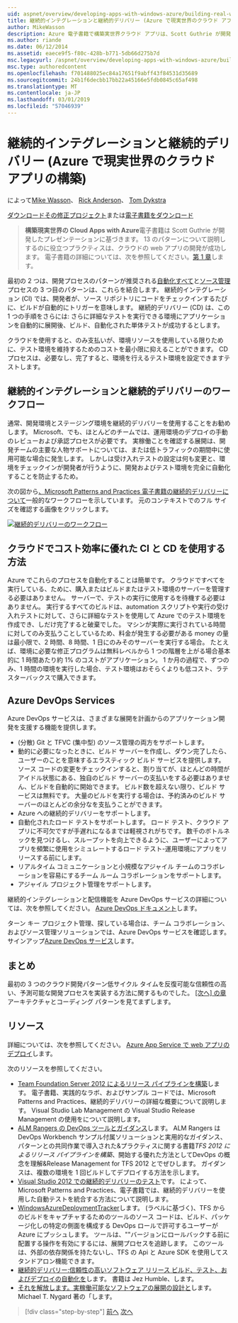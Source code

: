 ```yaml
---
uid: aspnet/overview/developing-apps-with-windows-azure/building-real-world-cloud-apps-with-windows-azure/continuous-integration-and-continuous-delivery
title: 継続的インテグレーションと継続的デリバリー (Azure で現実世界のクラウド アプリの構築) |Microsoft Docs
author: MikeWasson
description: Azure 電子書籍で構築実世界クラウド アプリは、Scott Guthrie が開発したプレゼンテーションに基づいています。 13 のパターンとプラクティスを彼がについて説明しています.
ms.author: riande
ms.date: 06/12/2014
ms.assetid: eaece9f5-f80c-428b-b771-5db66d275b7d
msc.legacyurl: /aspnet/overview/developing-apps-with-windows-azure/building-real-world-cloud-apps-with-windows-azure/continuous-integration-and-continuous-delivery
msc.type: authoredcontent
ms.openlocfilehash: f701488025ec84a17651f9abff43f84531d35689
ms.sourcegitcommit: 24b1f6decbb17bb22a45166e5fdb0845c65af498
ms.translationtype: MT
ms.contentlocale: ja-JP
ms.lasthandoff: 03/01/2019
ms.locfileid: "57046939"
---
```

<a name="continuous-integration-and-continuous-delivery-building-real-world-cloud-apps-with-azure"></a>継続的インテグレーションと継続的デリバリー (Azure で現実世界のクラウド アプリの構築)
====================
によって[Mike Wasson](https://github.com/MikeWasson)、 [Rick Anderson]((https://twitter.com/RickAndMSFT))、 [Tom Dykstra](https://github.com/tdykstra)

[ダウンロードその修正プロジェクト](http://code.msdn.microsoft.com/Fix-It-app-for-Building-cdd80df4)または[電子書籍をダウンロード](http://blogs.msdn.com/b/microsoft_press/archive/2014/07/23/free-ebook-building-cloud-apps-with-microsoft-azure.aspx)

> **構築現実世界の Cloud Apps with Azure**電子書籍は Scott Guthrie が開発したプレゼンテーションに基づきます。 13 のパターンについて説明しするのに役立つプラクティスは、クラウドの web アプリの開発が成功します。 電子書籍の詳細については、次を参照してください。[第 1 章](introduction.md)します。


最初の 2 つは、開発プロセスのパターンが推奨される[自動化すべて](automate-everything.md)と[ソース管理](source-control.md)プロセスの 3 つ目のパターンは、これらを結合します。 継続的インテグレーション (CI) では、開発者が、ソース リポジトリにコードをチェックインするたびに、ビルドが自動的にトリガーを意味します。 継続的デリバリー (CD) は、この 1 つの手順をさらには: さらに詳細なテストを実行できる環境にアプリケーションを自動的に展開後、ビルド、自動化された単体テストが成功するとします。

クラウドを使用すると、のみ支払いが、環境リソースを使用している限りために、テスト環境を維持するためのコストを最小限に抑えることができます。 CD プロセスは、必要なし、完了すると、環境を行えるテスト環境を設定できますテストします。

## <a name="continuous-integration-and-continuous-delivery-workflow"></a>継続的インテグレーションと継続的デリバリーのワークフロー

通常、開発環境とステージング環境を継続的デリバリーを使用することをお勧めします。 Microsoft、でも、ほとんどのチームでは、運用環境のデプロイの手動のレビューおよび承認プロセスが必要です。 実稼働ことを確認する展開は、開発チームの主要な人物サポートについては、または低トラフィックの期間中に使用可能な場合に発生します。 しかしは受け入れテストの設定は何も変更と、環境をチェックインが開発者が行うように、開発およびテスト環境を完全に自動化することを防止するため。

次の図から[、Microsoft Patterns and Practices 電子書籍の継続的デリバリーについて](http://aka.ms/ReleasePipeline)一般的なワークフローを示しています。 元のコンテキストでのフル サイズを確認する画像をクリックします。

[![継続的デリバリーのワークフロー](continuous-integration-and-continuous-delivery/_static/image1.png)](https://msdn.microsoft.com/library/dn449955.aspx)

## <a name="how-the-cloud-enables-cost-effective-ci-and-cd"></a>クラウドでコスト効率に優れた CI と CD を使用する方法

Azure でこれらのプロセスを自動化することは簡単です。 クラウドですべてを実行している、ために、購入またはビルドまたはテスト環境のサーバーを管理する必要はありません。 サーバーで、テストの実行に使用するを待機する必要はありません。 実行するすべてのビルドは、automation スクリプトや実行の受け入れテストに対して、さらに詳細なテストを使用して Azure でのテスト環境を作成でき、しだけ完了すると破棄でした。 マシンが実際に実行されている時間に対してのみ支払うことしているため、料金が発生する必要がある money の量は最小限で、2 時間、8 時間、1 日にのみそのサーバーを実行する場合。 たとえば、環境に必要な修正プログラムは無料レベルから 1 つの階層を上がる場合基本的に 1 時間あたり約 1% のコストがアプリケーション。 1 か月の過程で、ずつのみ、1 時間の環境を実行した場合、テスト環境はおそらくよりも低コスト、ラテ スターバックスで購入できます。

## <a name="azure-devops-services"></a>Azure DevOps Services 

Azure DevOps サービスは、さまざまな展開を計画からのアプリケーション開発を支援する機能を提供します。

- (分散) Git と TFVC (集中型) のソース管理の両方をサポートします。
- 動的に必要になったときに、ビルド サーバーを作成し、ダウン完了したら、ユーザーのことを意味するエラスティック ビルド サービスを提供します。 ソース コードの変更をチェックインすると、割り当てが、ほとんどの時間がアイドル状態にある、独自のビルド サーバーの支払いをする必要はありません、ビルドを自動的に開始できます。 ビルド数を超えない限り、ビルド サービスは無料です。 大量のビルドを実行する場合は、予約済みのビルド サーバーのほとんどの余分なを支払うことができます。
- Azure への継続的デリバリーをサポートします。
- 自動化されたロード テストをサポートします。 ロード テスト、クラウド アプリに不可欠ですが手遅れになるまでは軽視されがちです。 数千のボトルネックを見つけるし、スループットを向上できるように、ユーザーによってアプリを頻繁に使用をシミュレートするロード テスト-運用環境にアプリをリリースする前にします。
- リアルタイム コミュニケーションと小規模なアジャイル チームのコラボレーションを容易にするチーム ルーム コラボレーションをサポートします。
- アジャイル プロジェクト管理をサポートします。


継続的インテグレーションと配信機能を Azure DevOps サービスの詳細については、次を参照してください。 [Azure DevOps ドキュメント](/azure/devops/index)します。

ターン キー プロジェクト管理、探している場合は、チーム コラボレーション、およびソース管理ソリューションでは、Azure DevOps サービスを確認します。 サインアップ[Azure DevOps サービス](https://dev.azure.com/)します。

## <a name="summary"></a>まとめ

最初の 3 つのクラウド開発パターン低サイクル タイムを反復可能な信頼性の高い、予測可能な開発プロセスを実装する方法に関するものでした。 [[次へ] の章](web-development-best-practices.md)アーキテクチャとコーディング パターンを見てまずします。

## <a name="resources"></a>リソース

詳細については、次を参照してください。 [Azure App Service で web アプリのデプロイ](https://azure.microsoft.com/documentation/articles/web-sites-deploy/)します。

次のリソースを参照してください。

- [Team Foundation Server 2012 によるリリース パイプラインを構築](http://aka.ms/ReleasePipeline)します。 電子書籍、実践的なラボ、およびサンプル コードでは、Microsoft Patterns and Practices、継続的デリバリーの詳細な概要について説明します。 Visual Studio Lab Management の Visual Studio Release Management の使用をについて説明します。
- [ALM Rangers の DevOps ツールとガイダンス](https://aka.ms/vsarsolutions/)します。 ALM Rangers は DevOps Workbench サンプル付属ソリューションと実用的なガイダンス、パターンとの共同作業で導入された&amp;プラクティスに関する書籍*TFS 2012 によるリリース パイプラインを構築*、開始する優れた方法としてDevOps の概念を理解&amp;Release Management for TFS 2012 とでぜひします。 ガイダンスは、複数の環境を 1 回ビルドしてデプロイする方法を示します。
- [Visual Studio 2012 での継続的デリバリーのテスト](https://msdn.microsoft.com/library/jj159345.aspx)です。 によって、Microsoft Patterns and Practices、電子書籍では、継続的デリバリーを使用した自動テストを統合する方法について説明します。
- [WindowsAzureDeploymentTracker](https://github.com/RyanTBerry/WindowsAzureDeploymentTracker)します。 (ラベルに基づく)、TFS からのビルドをキャプチャするためのツールのソース コードは、ビルド、パッケージ化しの特定の側面を構成する DevOps ロールで許可するユーザーが Azure にプッシュします。 ツールは、""バージョンにロールバックする前に配置する操作を有効にするには、展開プロセスを追跡します。 このツールは、外部の依存関係を持たないし、TFS の Api と Azure SDK を使用してスタンドアロン機能できます。
- [継続的デリバリー:信頼性の高いソフトウェア リリース ビルド、テスト、およびデプロイの自動化を](https://www.amazon.com/Continuous-Delivery-Deployment-Automation-Addison-Wesley/dp/0321601912/ref=sr_1_1?s=books&amp;ie=UTF8&amp;qid=1377126361)します。 書籍は Jez Humble、します。
- [それを解放します。実稼働可能なソフトウェアの展開の設計と](https://www.amazon.com/Release-It-Production-Ready-Pragmatic-Programmers/dp/0978739213)します。 Michael T. Nygard 著の「します。

> [!div class="step-by-step"]
> [前へ](source-control.md)
> [次へ](web-development-best-practices.md)
